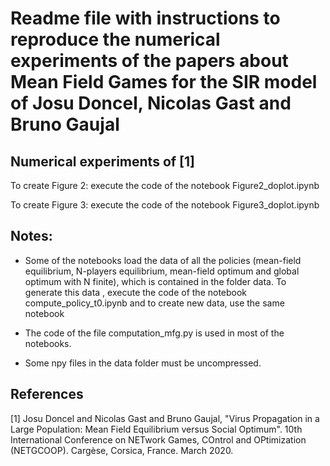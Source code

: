# Readme file with instructions to reproduce the numerical experiments of the papers about Mean Field Games for the SIR model of Josu Doncel, Nicolas Gast and Bruno Gaujal

## Numerical experiments of [1]

To create Figure 2: execute the code of the notebook Figure2_doplot.ipynb

To create Figure 3: execute the code of the notebook Figure3_doplot.ipynb


## Notes:

- Some of the notebooks load the data of all the policies (mean-field equilibrium, 
N-players equilibrium, mean-field optimum and global optimum with N finite), 
which is contained in the folder data. To generate this data , execute the
code of the notebook compute_policy_t0.ipynb and to create new data, use the same
notebook

- The code of the file computation_mfg.py is used in most of the notebooks.

- Some npy files in the data folder must be uncompressed. 

## References

[1] Josu Doncel and Nicolas Gast and Bruno Gaujal, "Virus Propagation in a Large Population: Mean
Field Equilibrium versus Social Optimum". 10th International Conference on NETwork Games, COntrol and OPtimization (NETGCOOP). Cargèse, Corsica, France. March 2020.
